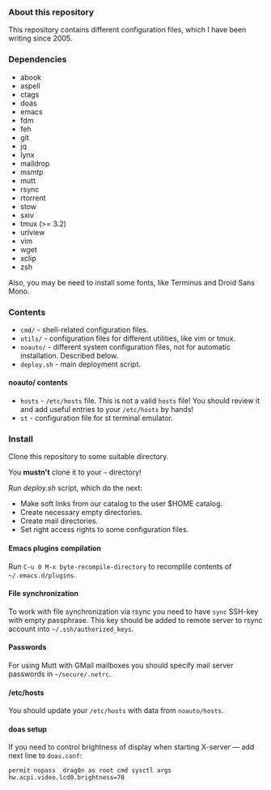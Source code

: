 ### About this repository

This repository contains different configuration files, which I have been writing since 2005.

### Dependencies

* abook
* aspell
* ctags
* doas
* emacs
* fdm
* feh
* git
* jq
* lynx
* maildrop
* msmtp
* mutt
* rsync
* rtorrent
* stow
* sxiv
* tmux (>= 3.2)
* urlview
* vim
* wget
* xclip
* zsh

Also, you may be need to install some fonts, like Terminus and Droid Sans Mono.

### Contents

* `cmd/` - shell-related configuration files.
* `utils/` - configuration files for different utilities, like vim or tmux.
* `noauto/` - different system configuration files, not for automatic installation. Described below.
* `deploy.sh` - main deployment script.

#### noauto/ contents

* `hosts` - `/etc/hosts` file. This is not a valid `hosts` file! You should review it and add useful entries to your `/etc/hosts` by hands!
* `st` - configuration file for st terminal emulator.

### Install

Clone this repository to some suitable directory.

You **mustn't** clone it to your `~` directory!

Run *deploy.sh* script, which do the next:
* Make soft links from our catalog to the user $HOME catalog.
* Create necessary empty directories.
* Create mail directories.
* Set right access rights to some configuration files.

#### Emacs plugins compilation

Run `C-u 0 M-x byte-recompile-directory` to recomplile contents of `~/.emacs.d/plugins`.

#### File synchronization

To work with file synchronization via rsync you need to have `sync` SSH-key with empty passphrase. This key should be added to remote server to rsync account into
`~/.ssh/authorized_keys`.

#### Passwords

For using Mutt with GMail mailboxes you should specify mail server passwords in `~/secure/.netrc`.

#### /etc/hosts

You should update your `/etc/hosts` with data from `noauto/hosts`.

#### doas setup

If you need to control brightness of display when starting X-server — add next line to `doas.conf`:

```
permit nopass  drag0n as root cmd sysctl args hw.acpi.video.lcd0.brightness=70
```

